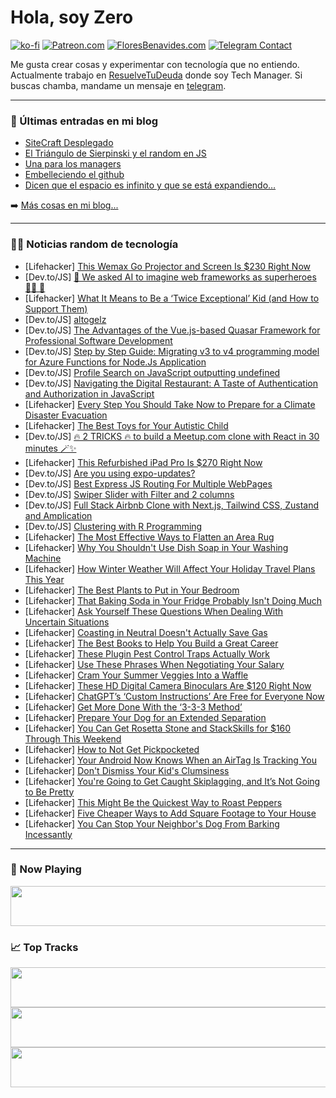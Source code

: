 # Hola, soy Zero

[![ko-fi](https://ko-fi.com/img/githubbutton_sm.svg)](https://ko-fi.com/J3J4N0LUK)
[![Patreon.com](https://img.shields.io/endpoint.svg?url=https%3A%2F%2Fshieldsio-patreon.vercel.app%2Fapi%3Fusername%3Dzerodragon%26type%3Dpatrons&style=for-the-badge)](https://patreon.com/zerodragon)
[![FloresBenavides.com](https://img.shields.io/website?down_message=oops&label=MiBlog&style=for-the-badge&up_message=online&url=https%3A%2F%2Ffloresbenavides.com)](https://floresbenavides.com)
[![Telegram Contact](https://img.shields.io/badge/escr%C3%ADbeme-ZeroDragon-%2326A5E4?style=for-the-badge&logo=telegram)](https://t.me/zerodragon)

Me gusta crear cosas y experimentar con tecnología que no entiendo.
Actualmente trabajo en [ResuelveTuDeuda](http://github.com/resuelve) donde soy Tech Manager.
Si buscas chamba, mandame un mensaje en [telegram](https://t.me/zerodragon).

---

### 📕 Últimas entradas en mi blog
<!-- BLOG-POST-LIST:START -->
- [SiteCraft Desplegado](https://floresbenavides.com/sitecraft-desplegado/)
- [El Triángulo de Sierpinski y el random en JS](https://floresbenavides.com/el-triangulo-de-sierpinski-y-el-random-en-js/)
- [Una para los managers](https://floresbenavides.com/una-para-los-managers/)
- [Embelleciendo el github](https://floresbenavides.com/embelleciendo-el-github/)
- [Dicen que el espacio es infinito y que se está expandiendo…](https://floresbenavides.com/dicen-que-el-espacio-es-infinito-y-que-se-esta-expandiendo/)
<!-- BLOG-POST-LIST:END -->

➡️ [Más cosas en mi blog...](https://floresbenavides.com)

---

### 👨‍💻 Noticias random de tecnología
<!-- TECH-POSTS:START -->
- [Lifehacker] [This Wemax Go Projector and Screen Is $230 Right Now](https://lifehacker.com/this-wemax-go-projector-and-screen-is-230-right-now-1850729728)
- [Dev.to/JS] [🤖 We asked AI to imagine web frameworks as superheroes 🦸‍♂️ 🦾](https://dev.to/matijasos/we-asked-ai-to-imagine-web-frameworks-as-superheroes-p0j)
- [Lifehacker] [What It Means to Be a ‘Twice Exceptional’ Kid &lpar;and How to Support Them&rpar;](https://lifehacker.com/what-it-means-to-be-a-twice-exceptional-kid-and-how-1850733520)
- [Dev.to/JS] [altogelz](https://dev.to/altogelz/altogelz-23h3)
- [Dev.to/JS] [The Advantages of the Vue.js-based Quasar Framework for Professional Software Development](https://dev.to/josunlp/the-advantages-of-the-vuejs-based-quasar-framework-for-professional-software-development-2fo)
- [Dev.to/JS] [Step by Step Guide: Migrating v3 to v4 programming model for Azure Functions for Node.Js Application](https://dev.to/azure/step-by-step-guide-migrating-v3-to-v4-programming-model-for-azure-functions-for-nodejs-application-dbn)
- [Dev.to/JS] [Profile Search on JavaScript outputting undefined](https://dev.to/devcodef1/profile-search-on-javascript-outputting-undefined-laa)
- [Dev.to/JS] [Navigating the Digital Restaurant: A Taste of Authentication and Authorization in JavaScript](https://dev.to/madhavigaikwad/navigating-the-digital-restaurant-a-taste-of-authentication-and-authorization-in-javascript-2li7)
- [Lifehacker] [Every Step You Should Take Now to Prepare for a Climate Disaster Evacuation](https://lifehacker.com/every-step-you-should-take-now-to-prepare-for-a-climate-1850730314)
- [Lifehacker] [The Best Toys for Your Autistic Child](https://lifehacker.com/the-best-toys-for-your-autistic-child-1850726928)
- [Dev.to/JS] [🔥 2 TRICKS 🔥 to build a Meetup.com clone with React in 30 minutes 🪄✨](https://dev.to/novu/2-tricks-to-build-a-meetupcom-clone-with-react-in-30-minutes-9hm)
- [Lifehacker] [This Refurbished iPad Pro Is $270 Right Now](https://lifehacker.com/this-refurbished-ipad-pro-is-270-right-now-1850729831)
- [Dev.to/JS] [Are you using expo-updates?](https://dev.to/marcin_codes/are-you-using-expo-updates-1oa6)
- [Dev.to/JS] [Best Express JS Routing For Multiple WebPages](https://dev.to/yubaeloualidi/best-express-js-routing-for-multiple-webpages-9nf)
- [Dev.to/JS] [Swiper Slider with Filter and 2 columns](https://dev.to/krzwt/swiper-slider-filter-with-2-columns-3dbp)
- [Dev.to/JS] [Full Stack Airbnb Clone with Next.js, Tailwind CSS, Zustand and Amplication](https://dev.to/koolkishan/full-stack-airbnb-clone-with-nextjs-tailwind-css-zustand-and-amplication-125b)
- [Dev.to/JS] [Clustering with R Programming](https://dev.to/anvilicious/clustering-with-r-programming-1jmk)
- [Lifehacker] [The Most Effective Ways to Flatten an Area Rug](https://lifehacker.com/the-most-effective-ways-to-flatten-an-area-rug-1850728842)
- [Lifehacker] [Why You Shouldn&#39;t Use Dish Soap in Your Washing Machine](https://lifehacker.com/why-you-shouldnt-use-dish-soap-in-your-washing-machine-1850727932)
- [Lifehacker] [How Winter Weather Will Affect Your Holiday Travel Plans This Year](https://lifehacker.com/how-winter-weather-will-affect-your-holiday-travel-plan-1850727933)
- [Lifehacker] [The Best Plants to Put in Your Bedroom](https://lifehacker.com/the-best-plants-to-put-in-your-bedroom-1850727943)
- [Lifehacker] [That Baking Soda in Your Fridge Probably Isn&#39;t Doing Much](https://lifehacker.com/that-baking-soda-in-your-fridge-probably-isnt-doing-muc-1850727949)
- [Lifehacker] [Ask Yourself These Questions When Dealing With Uncertain Situations](https://lifehacker.com/ask-yourself-these-questions-when-dealing-with-uncertai-1850728813)
- [Lifehacker] [Coasting in Neutral Doesn&#39;t Actually Save Gas](https://lifehacker.com/coasting-in-neutral-doesnt-actually-save-gas-1850727931)
- [Lifehacker] [The Best Books to Help You Build a Great Career](https://lifehacker.com/the-best-books-to-help-you-build-a-great-career-1850730311)
- [Lifehacker] [These Plugin Pest Control Traps Actually Work](https://lifehacker.com/these-plugin-pest-control-traps-actually-work-1850730363)
- [Lifehacker] [Use These Phrases When Negotiating Your Salary](https://lifehacker.com/use-these-phrases-when-negotiating-your-salary-1850728857)
- [Lifehacker] [Cram Your Summer Veggies Into a Waffle](https://lifehacker.com/cram-your-summer-veggies-into-a-waffle-1850729035)
- [Lifehacker] [These HD Digital Camera Binoculars Are $120 Right Now](https://lifehacker.com/these-hd-digital-camera-binoculars-are-120-right-now-1850729352)
- [Lifehacker] [ChatGPT’s ‘Custom Instructions’ Are Free for Everyone Now](https://lifehacker.com/chatgpt-s-custom-instructions-are-free-for-everyone-n-1850730171)
- [Lifehacker] [Get More Done With the ‘3-3-3 Method’](https://lifehacker.com/get-more-done-with-the-3-3-3-method-1850729849)
- [Lifehacker] [Prepare Your Dog for an Extended Separation](https://lifehacker.com/how-to-prepare-your-dog-for-an-extended-separation-1848601512)
- [Lifehacker] [You Can Get Rosetta Stone and StackSkills for $160 Through This Weekend](https://lifehacker.com/you-can-get-rosetta-stone-and-stackskills-for-160-thro-1850722424)
- [Lifehacker] [How to Not Get Pickpocketed](https://lifehacker.com/how-to-not-get-pickpocketed-1850729435)
- [Lifehacker] [Your Android Now Knows When an AirTag Is Tracking You](https://lifehacker.com/your-android-now-knows-when-an-airtag-is-tracking-you-1850729228)
- [Lifehacker] [Don&#39;t Dismiss Your Kid&#39;s Clumsiness](https://lifehacker.com/dont-dismiss-your-kids-clumsiness-1850728871)
- [Lifehacker] [You&#39;re Going to Get Caught Skiplagging, and It’s Not Going to Be Pretty](https://lifehacker.com/youre-going-to-get-caught-skiplagging-and-it-s-not-goi-1849041104)
- [Lifehacker] [This Might Be the Quickest Way to Roast Peppers](https://lifehacker.com/this-might-be-the-quickest-way-to-roast-peppers-1850728483)
- [Lifehacker] [Five Cheaper Ways to Add Square Footage to Your House](https://lifehacker.com/cheap-ways-to-add-square-footage-to-your-house-1850728905)
- [Lifehacker] [You Can Stop Your Neighbor&#39;s Dog From Barking Incessantly](https://lifehacker.com/how-to-get-your-neighbor-s-dog-to-stop-barking-incessan-1792297205)<!-- TECH-POSTS:END -->

---

### 🎵 Now Playing
<a href="https://spotify-now-playing-dun.vercel.app/now-playing?open"><img src="https://spotify-now-playing-dun.vercel.app/now-playing" width="540" height="64"></a>

### 📈 Top Tracks
<a href="https://spotify-now-playing-dun.vercel.app/top-tracks?i=1&open"><img src="https://spotify-now-playing-dun.vercel.app/top-tracks?i=1" width="540" height="64"></a>
<a href="https://spotify-now-playing-dun.vercel.app/top-tracks?i=2&open"><img src="https://spotify-now-playing-dun.vercel.app/top-tracks?i=2" width="540" height="64"></a>
<a href="https://spotify-now-playing-dun.vercel.app/top-tracks?i=3&open"><img src="https://spotify-now-playing-dun.vercel.app/top-tracks?i=3" width="540" height="64"></a>
